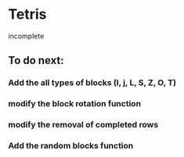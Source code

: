 # Tetris
incomplete

## To do next:

### Add the all types of blocks (I, j, L, S, Z, O, T)
### modify the block rotation function
### modify the removal of completed rows
### Add the random blocks function
